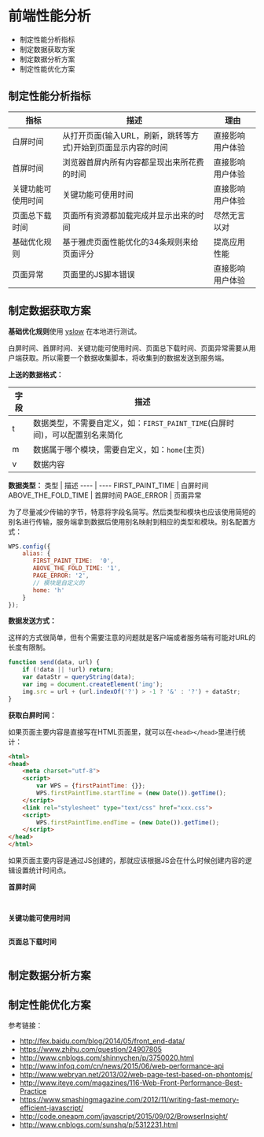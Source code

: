 ﻿# 前端性能分析

* 制定性能分析指标
* 制定数据获取方案
* 制定数据分析方案
* 制定性能优化方案

## 制定性能分析指标

指标 | 描述 | 理由
---- | ---- | ---- 
白屏时间 | 从打开页面(输入URL，刷新，跳转等方式)开始到页面显示内容的时间 | 直接影响用户体验
首屏时间 | 浏览器首屏内所有内容都呈现出来所花费的时间 | 直接影响用户体验
关键功能可使用时间 | 关键功能可使用时间 | 直接影响用户体验
页面总下载时间 | 页面所有资源都加载完成并显示出来的时间 | 尽然无言以对
基础优化规则 | 基于雅虎页面性能优化的34条规则来给页面评分 | 提高应用性能
页面异常 | 页面里的JS脚本错误 | 直接影响用户体验

## 制定数据获取方案

**基础优化规则**使用 [yslow](http://yslow.org/phantomjs/) 在本地进行测试。

白屏时间、首屏时间、关键功能可使用时间、页面总下载时间、页面异常需要从用户端获取。所以需要一个数据收集脚本，将收集到的数据发送到服务端。

**上送的数据格式：**

字段 | 描述
---- | ----
t | 数据类型，不需要自定义，如：`FIRST_PAINT_TIME`(白屏时间)，可以配置别名来简化
m | 数据属于哪个模块，需要自定义，如：`home`(主页)
v | 数据内容

**数据类型：**
类型 | 描述
---- | ----
FIRST_PAINT_TIME | 白屏时间
ABOVE_THE_FOLD_TIME | 首屏时间
PAGE_ERROR | 页面异常

为了尽量减少传输的字节，特意将字段名简写。然后类型和模块也应该使用简短的别名进行传输，服务端拿到数据后使用别名映射到相应的类型和模块。别名配置方式：

```js
WPS.config({
    alias: {
       FIRST_PAINT_TIME:  '0',
       ABOVE_THE_FOLD_TIME: '1',
       PAGE_ERROR: '2',
       // 模块是自定义的
       home: 'h'
    }
});
```

**数据发送方式：**

这样的方式很简单，但有个需要注意的问题就是客户端或者服务端有可能对URL的长度有限制。

```js
function send(data, url) {
	if (!data || !url) return;
	var dataStr = queryString(data);
	var img = document.createElement('img');
	img.src = url + (url.indexOf('?') > -1 ? '&' : '?') + dataStr;
}
```

**获取白屏时间：**

如果页面主要内容是直接写在HTML页面里，就可以在`<head></head>`里进行统计：

```html
<html>
<head>
    <meta charset="utf-8">
    <script>
        var WPS = {firstPaintTime: {}};
        WPS.firstPaintTime.startTime = (new Date()).getTime();
    </script>
    <link rel="stylesheet" type="text/css" href="xxx.css">
    <script>
        WPS.firstPaintTime.endTime = (new Date()).getTime();
    </script>
</head>
</html>
```

如果页面主要内容是通过JS创建的，那就应该根据JS会在什么时候创建内容的逻辑设置统计时间点。

**首屏时间**

```js
    
```

**关键功能可使用时间**

```js

```

**页面总下载时间**

```js

```



## 制定数据分析方案

## 制定性能优化方案


参考链接：

* http://fex.baidu.com/blog/2014/05/front_end-data/
* https://www.zhihu.com/question/24907805
* http://www.cnblogs.com/shinnychen/p/3750020.html
* http://www.infoq.com/cn/news/2015/06/web-performance-api
* http://www.webryan.net/2013/02/web-page-test-based-on-phontomjs/
* http://www.iteye.com/magazines/116-Web-Front-Performance-Best-Practice
* https://www.smashingmagazine.com/2012/11/writing-fast-memory-efficient-javascript/
* http://code.oneapm.com/javascript/2015/09/02/BrowserInsight/
* http://www.cnblogs.com/sunshq/p/5312231.html




